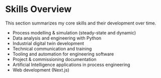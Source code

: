 # Skills Overview

This section summarizes my core skills and their development over time.

- Process modelling & simulation (steady-state and dynamic)
- Data analysis and engineering with Python
- Industrial digital twin development
- Technical communication and training
- Tooling and automation for engineering software
- Project & commissioning documentation
- Artificial Intelligence applications in process engineering
- Web development (Next.js) 